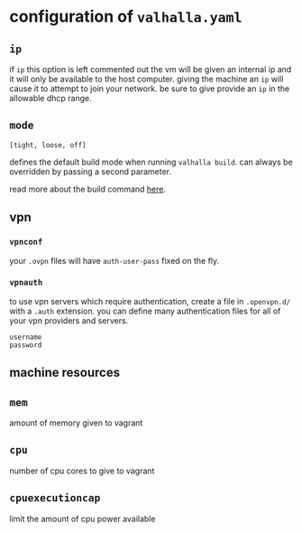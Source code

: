 # configuration of `valhalla.yaml`

## `ip`
if `ip` this option is left commented out the vm will be given an internal ip and it will only be available to the host computer.
giving the machine an `ip` will cause it to attempt to join your network.
be sure to give provide an `ip` in the allowable dhcp range.

## `mode`
`[tight, loose, off]`

defines the default build mode when running `valhalla build`.
can always be overridden by passing a second parameter.

read more about the build command [here](https://github.com/mmeyer2k/valhalla#build).

## vpn

### `vpnconf`

your `.ovpn` files will have `auth-user-pass` fixed on the fly.

### `vpnauth`

to use vpn servers which require authentication, create a file in `.openvpn.d/` with a `.auth` extension.
you can define many authentication files for all of your vpn providers and servers. 

```
username
password
```

## machine resources

## `mem`
amount of memory given to vagrant

## `cpu`
number of cpu cores to give to vagrant

## `cpuexecutioncap`
limit the amount of cpu power available